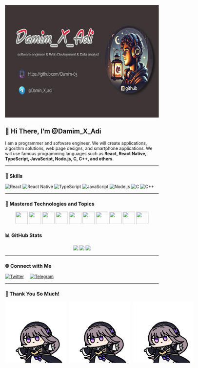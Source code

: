 <img src="https://raw.githubusercontent.com/Damim-03/Damim-03/main/MyProf.jpg" width="1442" height="368" alt="Profile Image">


## 👋 Hi There, I’m @Damim_X_Adi
I am a programmer and software engineer. We will create applications, algorithm solutions, web page designs, and smartphone applications. We will use famous programming languages such as **React, React Native, TypeScript, JavaScript, Node.js, C, C++, and others**.

---

### 🚀 Skills
![React](https://img.shields.io/badge/React-61DAFB?style=flat&logo=react&logoColor=black)
![React Native](https://img.shields.io/badge/React%20Native-61DAFB?style=flat&logo=react&logoColor=black)
![TypeScript](https://img.shields.io/badge/TypeScript-3178C6?style=flat&logo=typescript&logoColor=white)
![JavaScript](https://img.shields.io/badge/JavaScript-F7DF1E?style=flat&logo=javascript&logoColor=black)
![Node.js](https://img.shields.io/badge/Node.js-339933?style=flat&logo=node.js&logoColor=white)
![C](https://img.shields.io/badge/C-00599C?style=flat&logo=c&logoColor=white)
![C++](https://img.shields.io/badge/C++-00599C?style=flat&logo=c%2B%2B&logoColor=white)

---

### 🎯 Mastered Technologies and Topics
<p align="center">
<a href="https://www.javascript.com"><img src="https://cdn.jsdelivr.net/gh/devicons/devicon/icons/javascript/javascript-original.svg" width="40" height="40"/></a>
<a href="https://www.typescriptlang.org/"><img src="https://cdn.jsdelivr.net/gh/devicons/devicon/icons/typescript/typescript-original.svg" width="40" height="40"/></a>
<a href="https://nodejs.org/"><img src="https://cdn.jsdelivr.net/gh/devicons/devicon/icons/nodejs/nodejs-original.svg" width="40" height="40"/></a>
<a href="https://react.dev/"><img src="https://cdn.jsdelivr.net/gh/devicons/devicon/icons/react/react-original.svg" width="40" height="40"/></a>
<a href="https://www.linux.org/"><img src="https://cdn.jsdelivr.net/gh/devicons/devicon/icons/linux/linux-original.svg" width="40" height="40"/></a>
<a href="https://www.npmjs.com/"><img src="https://cdn.jsdelivr.net/gh/devicons/devicon/icons/npm/npm-original-wordmark.svg" width="40" height="40"/></a>
<a href="https://kotlinlang.org/"><img src="https://cdn.jsdelivr.net/gh/devicons/devicon/icons/kotlin/kotlin-original.svg" width="40" height="40"/></a>
<a href="https://nextjs.org/"><img src="https://cdn.jsdelivr.net/gh/devicons/devicon/icons/nextjs/nextjs-original.svg" width="40" height="40"/></a>
<a href="https://vitejs.dev/"><img src="https://cdn.jsdelivr.net/gh/devicons/devicon/icons/vite/vite-original.svg" width="40" height="40"/></a>
<a href="https://socket.io/"><img src="https://cdn.jsdelivr.net/gh/devicons/devicon/icons/socketio/socketio-original.svg" width="40" height="40"/></a>
</p>

### 📊 GitHub Stats
<p align="center">
  <img src="https://github-readme-stats.vercel.app/api?username=Damim-03&show_icons=true&theme=radical" height="150"/>
  <img src="https://github-readme-stats.vercel.app/api/top-langs/?username=Damim-03&layout=compact&theme=radical" height="150"/>
  <img src="https://github-profile-summary-cards.vercel.app/api/cards/profile-details?username=Damim-03&theme=radical" height="150"/>
</p>

---
### 🌐 Connect with Me

<div style="display: flex; gap: 20px; align-items: center;">
    <a href="https://twitter.com/DamiRikRik" target="_blank">
        <img src="https://img.icons8.com/ios-filled/50/1DA1F2/twitter.png" alt="Twitter">
    </a>
    <a href="https://t.me/Damin_X_adi" target="_blank">
        <img src="https://img.icons8.com/ios-filled/50/2CA5E0/telegram.png" alt="Telegram">
    </a>
</div>




---

### 💞️ Thank You So Much!
<div style="display: flex; gap: 10px; align-items: center;">
    <img src="https://raw.githubusercontent.com/Damim-03/Damim-03/main/star-rail-kuru.gif" width="300">
    <img src="https://raw.githubusercontent.com/Damim-03/Damim-03/main/star-rail-kuru.gif" width="300">
    <img src="https://raw.githubusercontent.com/Damim-03/Damim-03/main/star-rail-kuru.gif" width="300">
</div>









